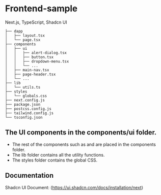 # Frontend-sample

Next.js, TypeScript, Shadcn UI

```dApp structure.
├── dapp
│   ├── layout.tsx
│   └── page.tsx
├── components
│   ├── ui
│   │   ├── alert-dialog.tsx
│   │   ├── button.tsx
│   │   ├── dropdown-menu.tsx
│   │   └── ...
│   ├── main-nav.tsx
│   ├── page-header.tsx
│   └── ...
├── lib
│   └── utils.ts
├── styles
│   └── globals.css
├── next.config.js
├── package.json
├── postcss.config.js
├── tailwind.config.js
└── tsconfig.json
```

## The UI components in the components/ui folder.

- The rest of the components such as <PageHeader /> and <MainNav /> are placed in the components folder.
- The lib folder contains all the utility functions.
- The styles folder contains the global CSS.

## Documentation

Shadcn UI Document: (https://ui.shadcn.com/docs/installation/next)